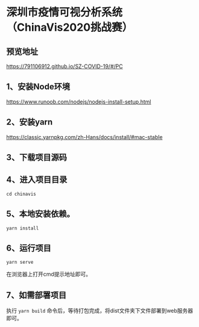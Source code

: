 # 深圳市疫情可视分析系统（ChinaVis2020挑战赛）

## 预览地址
https://791106912.github.io/SZ-COVID-19/#/PC

## 1、安装Node环境
https://www.runoob.com/nodejs/nodejs-install-setup.html

## 2、安装yarn
https://classic.yarnpkg.com/zh-Hans/docs/install/#mac-stable

## 3、下载项目源码

## 4、进入项目目录
`cd chinavis`

## 5、本地安装依赖。
`yarn install`

## 6、运行项目
`yarn serve`

在浏览器上打开cmd提示地址即可。

## 7、如需部署项目
执行 `yarn build` 命令后，等待打包完成，将dist文件夹下文件部署到web服务器即可。

